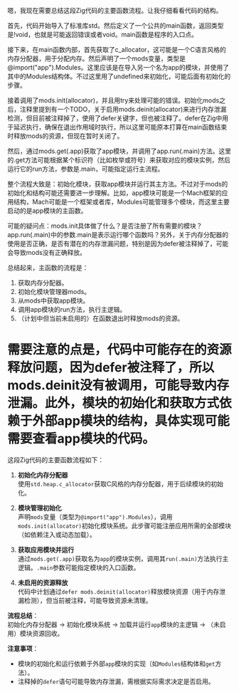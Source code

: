 嗯，我现在需要总结这段Zig代码的主要函数流程。让我仔细看看代码的结构。

首先，代码开始导入了标准库std。然后定义了一个公共的main函数，返回类型是!void，也就是可能返回错误或者void。main函数是程序的入口点。

接下来，在main函数内部，首先获取了c_allocator，这可能是一个C语言风格的内存分配器，用于分配内存。然后声明了一个mods变量，类型是@import("app").Modules。这里应该是在导入另一个名为app的模块，并使用了其中的Modules结构体。不过这里用了undefined来初始化，可能后面有初始化的步骤。

接着调用了mods.init(allocator)，并且用try来处理可能的错误。初始化mods之后，注释里提到有一个TODO，关于启用mods.deinit(allocator)来进行内存泄漏检测，但目前被注释掉了，使用了defer关键字，但也被注释了。defer在Zig中用于延迟执行，确保在退出作用域时执行，所以这里可能原本打算在main函数结束时释放mods的资源，但现在暂时关闭了。

然后，通过mods.get(.app)获取了app模块，并调用了app.run(.main)方法。这里的.get方法可能根据某个标识符（比如枚举或符号）来获取对应的模块实例，然后运行它的run方法，参数是.main，可能指定运行主流程。

整个流程大致是：初始化模块，获取app模块并运行其主方法。不过对于mods的初始化和结构可能还需要进一步理解。比如，app模块可能是一个Mach框架的应用结构，Mach可能是一个框架或者库，Modules可能管理多个模块，而这里主要启动的是app模块的主函数。

可能的疑问点：mods.init具体做了什么？是否注册了所有需要的模块？app.run(.main)中的参数.main是表示运行哪个函数吗？另外，关于内存分配器的使用是否正确，是否有潜在的内存泄漏问题，特别是因为defer被注释掉了，可能会导致mods没有正确释放。

总结起来，主函数的流程是：

1. 获取内存分配器。
2. 初始化模块管理器mods。
3. 从mods中获取app模块。
4. 调用app模块的run方法，执行主逻辑。
5. （计划中但当前未启用的）在函数退出时释放mods的资源。

需要注意的点是，代码中可能存在的资源释放问题，因为defer被注释了，所以mods.deinit没有被调用，可能导致内存泄漏。此外，模块的初始化和获取方式依赖于外部app模块的结构，具体实现可能需要查看app模块的代码。
================================================
这段Zig代码的主要函数流程如下：

1. **初始化内存分配器**  
   使用`std.heap.c_allocator`获取C风格的内存分配器，用于后续模块的初始化。

2. **模块管理初始化**  
   声明`mods`变量（类型为`@import("app").Modules`），调用`mods.init(allocator)`初始化模块系统。此步骤可能注册应用所需的全部模块（如依赖注入或动态加载）。

3. **获取应用模块并运行**  
   通过`mods.get(.app)`获取名为`app`的模块实例，调用其`run(.main)`方法执行主逻辑。`.main`参数可能指定模块的入口函数。

4. **未启用的资源释放**  
   代码中计划通过`defer mods.deinit(allocator)`释放模块资源（用于内存泄漏检测），但当前被注释，可能导致资源未清理。

**流程总结**：  
初始化内存分配器 → 初始化模块系统 → 加载并运行`app`模块的主逻辑 → （未启用）模块资源回收。  

**注意事项**：  
- 模块的初始化和运行依赖于外部`app`模块的实现（如`Modules`结构体和`get`方法）。  
- 注释掉的`defer`语句可能导致内存泄漏，需根据实际需求决定是否启用。